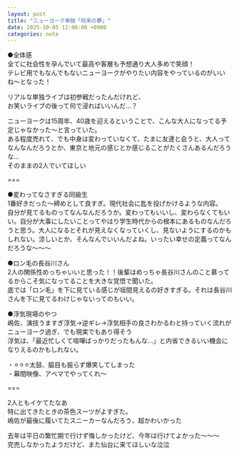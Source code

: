 ```yaml
---
layout: post
title: "ニューヨーク単独「将来の夢」"
date: 2025-10-05 12:00:00 +0900
categories: note
---
```

●全体感  
全てに社会性を孕んでいて最高や客層も予想通り大人多めで笑顔！  
テレビ用でもなんでもないニューヨークがやりたい内容をやっているのがいいね〜となった！  
  
リアルな単独ライブは初参戦だったんだけれど、  
お笑いライブの後って何で浸ればいいんだ…？  

ニューヨークは15周年、40歳を迎えるということで、こんな大人になってる予定じゃなかった〜と言っていた。  
ある程度売れて、でも中身は変わっていなくて、たまに友達と会うと、大人ってなんなんだろうとか、東京と地元の感じとか感じることがたくさんあるんだろうな…   
そのままの2人でいてほしい  
  
===  
  
●変わってなさすぎる同級生  
1番好きだった〜締めとして良すぎ。現代社会に匙を投げかけるような内容。  
自分が見てるものってなんなんだろうか。変わってもいいし、変わらなくてもいい。自分が大事にしたいことってやはり学生時代からの根本にあるものなんだろうと思う。大人になるとそれが見えなくなっていくし、見ないようにするのかもしれない。涼しいとか、そんなんでいいんだよね。いったい幸せの定義ってなんだろうな〜〜〜  
 

●ロン毛の長谷川さん  
2人の関係性めっちゃいいと思った！！後輩はめっちゃ長谷川さんのこと慕ってるからこそ気になってることを大きな覚悟で聞いた。  
底では「ロン毛」を下に見ている感じが垣間見えるの好きすぎる。それは長谷川さんを下に見てるわけじゃないってのもいい。  

●浮気現場のやつ  
嶋佐、演技うますぎ浮気→逆ギレ→浮気相手の良さわかるわと持っていく流れがニューヨーク過ぎ、でも現実でもあり得そう  
浮気は、「最近忙しくて喧嘩ばっかりだったもんな…」と内省できるいい機会になりえるのかもしれない。  

・⚪︎⚪︎⚪︎太鼓、脇目も振らず爆笑してしまった  
・幕間映像、アベマでやってくれ〜  
  
===  
  
2人ともイケてたなあ  
特に出てきたときの茶色スーツがよすぎた。  
嶋佐が最後に履いてたスニーカーなんだろう、超かわいかった  
  
去年は平日の繁忙期で行けず悔しかったけど、今年は行けてよかった～～～  
完売しなかったようだけど、また仙台に来てほしいな泣泣  
